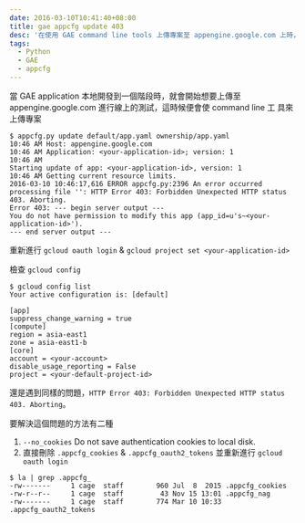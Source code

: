 ```yaml
---
date: 2016-03-10T10:41:40+08:00
title: gae appcfg update 403
desc: '在使用 GAE command line tools 上傳專案至 appengine.google.com 上時，會遇到 HTTP Error 403: Forbidden Unexpected HTTP status 403. Aborting 的訊息，如何解決問題。'
tags:
  - Python
  - GAE
  - appcfg
---
```


當 GAE application 本地開發到一個階段時，就會開始想要上傳至 appengine.google.com 進行線上的測試，這時候便會使 command line 工
具來上傳專案

<!--more-->

```shell
$ appcfg.py update default/app.yaml ownership/app.yaml
10:46 AM Host: appengine.google.com
10:46 AM Application: <your-application-id>; version: 1
10:46 AM
Starting update of app: <your-application-id>, version: 1
10:46 AM Getting current resource limits.
2016-03-10 10:46:17,616 ERROR appcfg.py:2396 An error occurred processing file '': HTTP Error 403: Forbidden Unexpected HTTP status 403. Aborting.
Error 403: --- begin server output ---
You do not have permission to modify this app (app_id=u's~<your-application-id>').
--- end server output ---
```

重新進行 `gcloud oauth login` & `gcloud project set <your-application-id>`

檢查 `gcloud config`

```shell
$ gcloud config list
Your active configuration is: [default]

[app]
suppress_change_warning = true
[compute]
region = asia-east1
zone = asia-east1-b
[core]
account = <your-account>
disable_usage_reporting = False
project = <your-default-project-id>
```

還是遇到同樣的問題，`HTTP Error 403: Forbidden Unexpected HTTP status 403. Aborting`。

要解決這個問題的方法有二種

1. `--no_cookies` Do not save authentication cookies to local disk.
2. 直接刪除 `.appcfg_cookies` & `.appcfg_oauth2_tokens` 並重新進行 `gcloud oauth login`
  ```shell
  $ la | grep .appcfg_
  -rw-------     1 cage  staff        960 Jul  8  2015 .appcfg_cookies
  -rw-r--r--     1 cage  staff         43 Nov 15 13:01 .appcfg_nag
  -rw-------     1 cage  staff        774 Mar 10 10:33 .appcfg_oauth2_tokens
  ```
